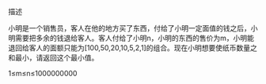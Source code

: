 描述

小明是一个销售员，客人在他的地方买了东西，付给了小明一定面值的钱之后，小明需要把多余的钱退给客人。客人付给了小明n，小明的东西的售价为m，小明能退回给客人的面额只能为[100,50,20,10,5,2,1]的组合。现在小明想要使纸币数量之和最小，请返回这个最小值。

1≤m≤n≤1000000000


